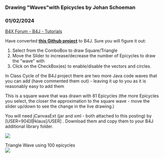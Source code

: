 ### Drawing "Waves"with Epicycles by Johan Schoeman
### 01/02/2024
[B4X Forum - B4J - Tutorials](https://www.b4x.com/android/forum/threads/158376/)

Have converted [**this Github project**](https://github.com/Fabi-02/Fourier-Series/tree/master/Fourier%20Series) to B4J. Sure you will figure it out:  
1. Select from the ComboBox to draw Square/Triangle  
2. Move the Slider to increase/decrease the number of Epicycles to draw the "wave" with  
3. Click on the CheckBox(es) to enable/disable the vectors and circles.  
  
In Class Cycle of the B4J project there are two more Java code waves that you can add (have commented them out) - leaving it up to you as it is reasonably easy to add them  
  
This is a square wave that was drawn with 81 Epicycles (the more Epicycles you select, the closer the approximation to the square wave - move the slider up/down to see the change in the live drawing.)  
  
You will need jCanvasExt (jar and xml - both attached to this posting) by [USER=904]@klaus[/USER] . Download them and copy them to your B4J additional library folder.  
  
![](https://www.b4x.com/android/forum/attachments/149193)  
  
Triangle Wave using 100 epicycles  
![](https://www.b4x.com/android/forum/attachments/149195)